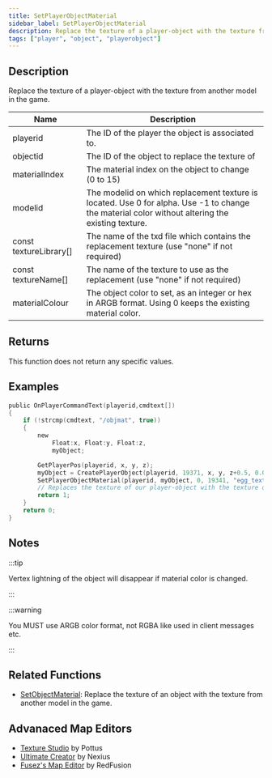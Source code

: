 ```yaml
---
title: SetPlayerObjectMaterial
sidebar_label: SetPlayerObjectMaterial
description: Replace the texture of a player-object with the texture from another model in the game.
tags: ["player", "object", "playerobject"]
---
```


## Description

Replace the texture of a player-object with the texture from another model in the game.

| Name                   | Description                                                                                                                                      |
| ---------------------- | ------------------------------------------------------------------------------------------------------------------------------------------------ |
| playerid               | The ID of the player the object is associated to.                                                                                                |
| objectid               | The ID of the object to replace the texture of                                                                                                   |
| materialIndex          | The material index on the object to change (0 to 15)                                                                                             |
| modelid                | The modelid on which replacement texture is located. Use 0 for alpha. Use -1 to change the material color without altering the existing texture. |
| const textureLibrary[] | The name of the txd file which contains the replacement texture (use "none" if not required)                                                     |
| const textureName[]    | The name of the texture to use as the replacement (use "none" if not required)                                                                   |
| materialColour         | The object color to set, as an integer or hex in ARGB format. Using 0 keeps the existing material color.                                         |

## Returns

This function does not return any specific values.

## Examples

```c
public OnPlayerCommandText(playerid,cmdtext[])
{
    if (!strcmp(cmdtext, "/objmat", true))
    {
        new
            Float:x, Float:y, Float:z,
            myObject;

        GetPlayerPos(playerid, x, y, z);
        myObject = CreatePlayerObject(playerid, 19371, x, y, z+0.5, 0.0, 0.0, 0.0, 300.0);
        SetPlayerObjectMaterial(playerid, myObject, 0, 19341, "egg_texts", "easter_egg01", 0xFFFFFFFF);
        // Replaces the texture of our player-object with the texture of model 19341
        return 1;
    }
    return 0;
}
```

## Notes

:::tip

Vertex lightning of the object will disappear if material color is changed.

:::

:::warning

You MUST use ARGB color format, not RGBA like used in client messages etc.

:::

## Related Functions

- [SetObjectMaterial](SetObjectMaterial): Replace the texture of an object with the texture from another model in the game.

## Advanaced Map Editors

- [Texture Studio](https://github.com/Pottus/Texture-Studio) by Pottus
- [Ultimate Creator](https://github.com/NexiusTailer/Ultimate-Creator) by Nexius
- [Fusez's Map Editor](https://github.com/fusez/Map-Editor-V3) by RedFusion
